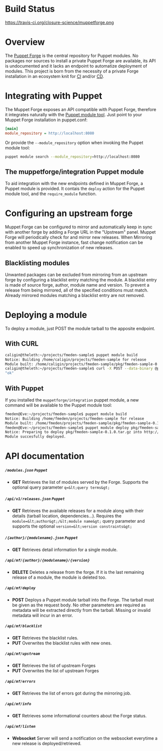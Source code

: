 Build Status 
=======
https://travis-ci.org/closure-science/muppetforge.png


Overview
=======
The [Puppet Forge](http://forge.puppetlabs.com) is the central repository for Puppet modules.
No packages nor sources to install a private Puppet Forge are available, its API is undocumented and it lacks an endpoint to automatize deployment of modules.
This project is born from the necessity of a private Forge installation in an ecosystem knit for [CI](http://en.wikipedia.org/wiki/Continuous_integration) and/or [CD](http://en.wikipedia.org/wiki/Continuous_delivery).

Integrating with Puppet
=======
The Muppet Forge exposes an API compatible with Puppet Forge, therefore it integrates naturally with the [Puppet module tool](http://docs.puppetlabs.com/puppet/3/reference/modules_installing.html).
Just point to your Muppet Forge installation in puppet.conf:
```ini
[main]
module_repository = http://localhost:8080
```
Or provide the `--module_repository` option  when invoking the Puppet module tool:
```bash
puppet module search --module_repository=http://localhost:8080
```

The muppetforge/integration Puppet module
-------
To aid integration with the new endpoints defined in Muppet Forge, a Puppet module is provided.
It contais the `deploy` action for the Puppet module tool, and the `require_module` function.

Configuring an upstream forge
=======
Muppet Forge can be configured to mirror and automatically keep in sync with another forge by adding a Forge URL in the "Upstream" panel.
Muppet Forge will periodically check for and mirror new releases. When Mirroring from another Muppet Forge instance, fast change notification can
be enabled to speed up synchronization of new releases. 

Blacklisting modules
-------
Unwanted packages can be excluded from mirroring from an upstream forge by configuring a blacklist entry matching the module.
A blacklist entry is made of source forge, author, module name and version.
To prevent a release from being mirrored, all of the specified conditions must match.
Already mirrored modules matching a blacklist entry are not removed.

Deploying a module
=======
To deploy a module, just POST the module tarball to the apposite endpoint.

With CURL
-------
```bash
caligin@theleth:~/projects/fmeden-sample$ puppet module build
Notice: Building /home/caligin/projects/fmeden-sample for release
Module built: /home/caligin/projects/fmeden-sample/pkg/fmeden-sample-0.1.0.tar.gz
caligin@theleth:~/projects/fmeden-sample$ curl -X POST --data-binary @pkg/fmeden-sample-0.1.0.tar.gz http://localhost:8080/api/mf/deploy
"ok"
```

With Puppet
-------
If you installed the `muppetforge/integration` puppet module, a new command will be available to the Puppet module tool:
```bash
fmeden@Eve:~/projects/fmeden-sample$ puppet module build
Notice: Building /home/fmeden/projects/fmeden-sample for release
Module built: /home/fmeden/projects/fmeden-sample/pkg/fmeden-sample-0.1.0.tar.gz
fmeden@Eve:~/projects/fmeden-sample$ puppet module deploy pkg/fmeden-sample-0.1.0.tar.gz --module_repository=http://localhost:8080
Notice: Preparing to deploy pkg/fmeden-sample-0.1.0.tar.gz into http://192.168.1.219:8080 ...
Module succesfully deployed.
```


API documentation
=======
##### `/modules.json` `Puppet`
* **GET** Retrieves the list of modules served by the Forge. Supports the optional query parameter `q=&lt;query terms&gt;`

##### `/api/v1/releases.json` `Puppet`
* **GET** Retrieves the available releases for a module along with their details (tarball location, dependencies...). Requires the `module=&lt;author&gt;/&lt;module name&gt;` query parameter and supports the optional `version=&lt;version constraints&gt;`

##### `/{author}/{modulename}.json` `Puppet`
* **GET** Retrieves detail information for a single module.

##### `/api/mf/{author}/{modulename}/{version}`
* **DELETE** Deletes a release from the forge. If it is the last remaining release of a module, the module is deleted too.

##### `/api/mf/deploy`
* **POST** Deploys a Puppet module tarball into the Forge. The tarball must be given as the request body. No other parameters are required as metadata will be extracted directly from the tarball. Missing or invalid metadata will incur in an error.

##### `/api/mf/blacklist`
* **GET** Retrieves the blacklist rules.
* **PUT** Overwrites the blacklist rules with new ones.

##### `/api/mf/upstream`
* **GET** Retrieves the list of upstream Forges
* **PUT** Overwrites the list of upstream Forges

##### `/api/mf/errors`
* **GET** Retrieves the list of errors got during the mirroring job.

##### `/api/mf/info`
* **GET** Retrieves some informational counters about the Forge status.

##### `/api/mf/listen`
* **Websocket** Server will send a notification on the websocket everytime a new release is deployed/retrieved.
